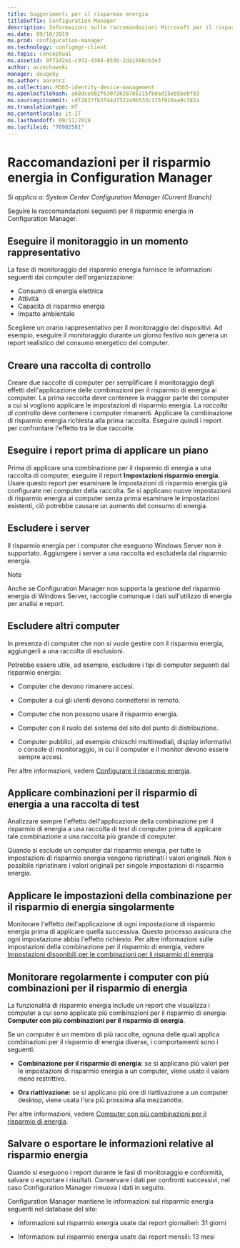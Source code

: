 ```yaml
---
title: Suggerimenti per il risparmio energia
titleSuffix: Configuration Manager
description: Informazioni sulle raccomandazioni Microsoft per il risparmio energia in Configuration Manager.
ms.date: 09/10/2019
ms.prod: configuration-manager
ms.technology: configmgr-client
ms.topic: conceptual
ms.assetid: 9f7142e1-c972-4384-853b-2da1568cb3e3
author: aczechowski
manager: dougeby
ms.author: aaroncz
ms.collection: M365-identity-device-management
ms.openlocfilehash: a68dceb82f630720287b5215fbdad15eb5bebf93
ms.sourcegitcommit: cdf2827fb3f44d7522a9b533c115f910aa9c382a
ms.translationtype: HT
ms.contentlocale: it-IT
ms.lasthandoff: 09/11/2019
ms.locfileid: "70902581"
---
```

# <a name="recommendations-for-power-management-in-configuration-manager"></a>Raccomandazioni per il risparmio energia in Configuration Manager

*Si applica a: System Center Configuration Manager (Current Branch)*

Seguire le raccomandazioni seguenti per il risparmio energia in Configuration Manager.  

## <a name="monitor-at-a-representative-time"></a>Eseguire il monitoraggio in un momento rappresentativo

La fase di monitoraggio del risparmio energia fornisce le informazioni seguenti dai computer dell'organizzazione:

- Consumo di energia elettrica
- Attività
- Capacità di risparmio energia
- Impatto ambientale

Scegliere un orario rappresentativo per il monitoraggio dei dispositivi. Ad esempio, eseguire il monitoraggio durante un giorno festivo non genera un report realistico del consumo energetico dei computer.

## <a name="create-a-control-collection"></a>Creare una raccolta di controllo

Creare due raccolte di computer per semplificare il monitoraggio degli effetti dell'applicazione delle combinazioni per il risparmio di energia ai computer. La prima raccolta deve contenere la maggior parte dei computer a cui si vogliono applicare le impostazioni di risparmio energia. La *raccolta di controllo* deve contenere i computer rimanenti. Applicare la combinazione di risparmio energia richiesta alla prima raccolta. Eseguire quindi i report per confrontare l'effetto tra le due raccolte.  

## <a name="run-reports-before-you-apply-a-plan"></a>Eseguire i report prima di applicare un piano

Prima di applicare una combinazione per il risparmio di energia a una raccolta di computer, eseguire il report **Impostazioni risparmio energia**. Usare questo report per esaminare le impostazioni di risparmio energia già configurate nei computer della raccolta. Se si applicano nuove impostazioni di risparmio energia ai computer senza prima esaminare le impostazioni esistenti, ciò potrebbe causare un aumento del consumo di energia.  

## <a name="exclude-servers"></a>Escludere i server

Il risparmio energia per i computer che eseguono Windows Server non è supportato. Aggiungere i server a una raccolta ed escluderla dal risparmio energia.  

> [!NOTE]
> Anche se Configuration Manager non supporta la gestione del risparmio energia di Windows Server, raccoglie comunque i dati sull'utilizzo di energia per analisi e report.

## <a name="exclude-other-computers"></a>Escludere altri computer

In presenza di computer che non si vuole gestire con il risparmio energia, aggiungerli a una raccolta di esclusioni.  

Potrebbe essere utile, ad esempio, escludere i tipi di computer seguenti dal risparmio energia:

- Computer che devono rimanere accesi.  

- Computer a cui gli utenti devono connettersi in remoto.  

- Computer che non possono usare il risparmio energia.  

- Computer con il ruolo del sistema del sito del punto di distribuzione.  

- Computer pubblici, ad esempio chioschi multimediali, display informativi o console di monitoraggio, in cui il computer e il monitor devono essere sempre accesi.  

Per altre informazioni, vedere [Configurare il risparmio energia](/sccm/core/clients/manage/power/configuring-power-management).  

## <a name="apply-power-plans-to-a-test-collection"></a>Applicare combinazioni per il risparmio di energia a una raccolta di test

Analizzare sempre l'effetto dell'applicazione della combinazione per il risparmio di energia a una raccolta di test di computer prima di applicare tale combinazione a una raccolta più grande di computer.  

Quando si esclude un computer dal risparmio energia, per tutte le impostazioni di risparmio energia vengono ripristinati i valori originali. Non è possibile ripristinare i valori originali per singole impostazioni di risparmio energia.  

## <a name="apply-power-plan-settings-individually"></a>Applicare le impostazioni della combinazione per il risparmio di energia singolarmente

Monitorare l'effetto dell'applicazione di ogni impostazione di risparmio energia prima di applicare quella successiva. Questo processo assicura che ogni impostazione abbia l'effetto richiesto. Per altre informazioni sulle impostazioni della combinazione per il risparmio di energia, vedere [Impostazioni disponibili per le combinazioni per il risparmio di energia](/sccm/core/clients/manage/power/create-and-apply-power-plans#BKMK_Plans).  

## <a name="regularly-monitor-computers-for-multiple-power-plans"></a>Monitorare regolarmente i computer con più combinazioni per il risparmio di energia

La funzionalità di risparmio energia include un report che visualizza i computer a cui sono applicate più combinazioni per il risparmio di energia: **Computer con più combinazioni per il risparmio di energia**.

Se un computer è un membro di più raccolte, ognuna delle quali applica combinazioni per il risparmio di energia diverse, i comportamenti sono i seguenti:  

- **Combinazione per il risparmio di energia**: se si applicano più valori per le impostazioni di risparmio energia a un computer, viene usato il valore meno restrittivo.  

- **Ora riattivazione:** se si applicano più ore di riattivazione a un computer desktop, viene usata l'ora più prossima alla mezzanotte.  

Per altre informazioni, vedere [Computer con più combinazioni per il risparmio di energia](/sccm/core/clients/manage/power/monitor-and-plan-for-power-management#BKMK_Multiple).  

## <a name="save-or-export-power-management-information"></a>Salvare o esportare le informazioni relative al risparmio energia

Quando si eseguono i report durante le fasi di monitoraggio e conformità, salvare o esportare i risultati. Conservare i dati per confronti successivi, nel caso Configuration Manager rimuova i dati in seguito.  

Configuration Manager mantiene le informazioni sul risparmio energia seguenti nel database del sito:

- Informazioni sul risparmio energia usate dai report giornalieri: 31 giorni

- Informazioni sul risparmio energia usate dai report mensili: 13 mesi
